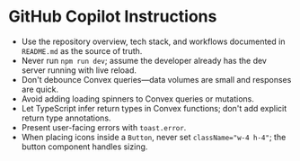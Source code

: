 # GitHub Copilot Instructions

- Use the repository overview, tech stack, and workflows documented in `README.md` as the source of truth.
- Never run `npm run dev`; assume the developer already has the dev server running with live reload.
- Don't debounce Convex queries—data volumes are small and responses are quick.
- Avoid adding loading spinners to Convex queries or mutations.
- Let TypeScript infer return types in Convex functions; don't add explicit return type annotations.
- Present user-facing errors with `toast.error`.
- When placing icons inside a `Button`, never set `className="w-4 h-4"`; the button component handles sizing.
